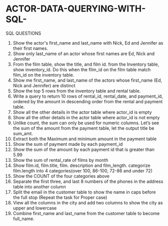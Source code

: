# ACTOR-DATA-QUERYING-WITH-SQL-

SQL QUESTIONS

 1. Show the actor's first_name and last_name with Nick, Ed and Jennifer as their first names.
 2. Show only last_name of an actor whose first names are Ed, Nick and Jennifer
 3. From the film table, show the title, and film id. from the Inventory table, show inventory_id. Do 
this when the film_id on the film table match film_id on the inventory table.
 4. Show me first_name, and last_name of the actors whose first_name (Ed, Nick and Jennifer) are 
distinct 
5. Show the top 5 rows from the inventory table and rental table.
 6. Write a query to return 10 rows of rental_id, rental_date, and payment_id, ordered by the 
amount in descending order from the rental and payment table.
 7. Show all the other details in the actor table where actor_id is empty
 8. Show all the other details in the actor table where actor_id is not empty
 9. Unlike count, the sum can only be used for numeric columns. Let’s see the sum of the amount 
from the payment table, let the output title be sum_amt.
10. Extract both the Maximum and minimum amount in the payment table
 11. Show the sum of payment made by each payment_id
 12. Show the sum of the amount by each payment id that is greater than 5.99
 13. Show the sum of rental_rate of films by month
 14. Show film.id, film.title, film. description and film_length. categorize film.length
 into 4 categories(over 100, 86-100, 72-86 and under 72) 
15. Show the COUNT of the four categories above
 16. Separate the first three, and last 8 numbers of the phones in the address table into 
another column
 17. Split the email in the customer table to show the name in caps before the full stop 
(Repeat the task for Proper case)
 18. View all the columns in the city and add two columns to show the city as upper 
and lowercase
 19. Combine first_name and last_name from the customer table to become full_name.
